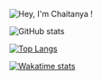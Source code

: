 ![Hey, I'm Chaitanya !](https://pimp-my-readme.webapp.io/pimp-my-readme/sliding-text?emojis=1f64b-200d-2642-fe0f&text=Hey%252C%2520I%27m%2520Chaitanya%2520%21)

![GitHub stats](https://github-readme-stats.vercel.app/api?username=ChaitanyaJoshiX&show_icons=true&theme=merko)

[![Top Langs](https://github-readme-stats.vercel.app/api/top-langs/?username=ChaitanyaJoshiX&layout=compact)](https://github.com/ChaitanyaJoshiX/github-readme-stats)

[![Wakatime stats](https://github-readme-stats.vercel.app/api/wakatime?username=Chaitanya)](https://github.com/Chaitanya\/github-readme-stats)
